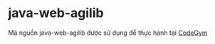 # java-web-agilib
Mã nguồn java-web-agilib được sử dụng để thực hành tại [CodeGym](https://codegym.vn)
